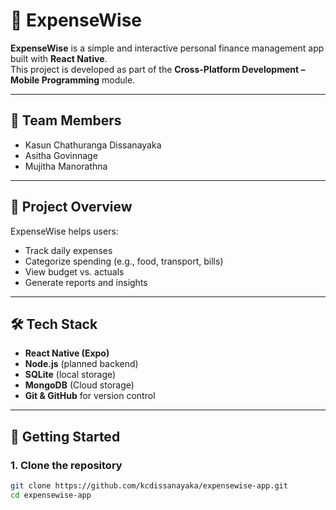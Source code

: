 # 📱 ExpenseWise

**ExpenseWise** is a simple and interactive personal finance management app built with **React Native**.  
This project is developed as part of the **Cross-Platform Development – Mobile Programming** module.

---

## 👥 Team Members
- Kasun Chathuranga Dissanayaka
- Asitha Govinnage
- Mujitha Manorathna

---

## 🎯 Project Overview
ExpenseWise helps users:
- Track daily expenses
- Categorize spending (e.g., food, transport, bills)
- View budget vs. actuals
- Generate reports and insights

---

## 🛠️ Tech Stack
- **React Native (Expo)**
- **Node.js** (planned backend)
- **SQLite** (local storage)
- **MongoDB** (Cloud storage)
- **Git & GitHub** for version control

---

## 🚀 Getting Started

### 1. Clone the repository
```bash
git clone https://github.com/kcdissanayaka/expensewise-app.git
cd expensewise-app

